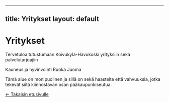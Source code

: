 
---
title: Yritykset
layout: default
---

# Yritykset

Tervetuloa tutustumaan Koivukylä-Havukoski yrityksiin sekä palvelutarjoajiin

Kauneus ja hyvinvointi
Ruoka
Juoma

Tämä alue on monipuolinen ja sillä on sekä haasteita että vahvuuksia, jotka tekevät siitä kiinnostavan osan pääkaupunkiseutua.

[← Takaisin etusivulle](/)
